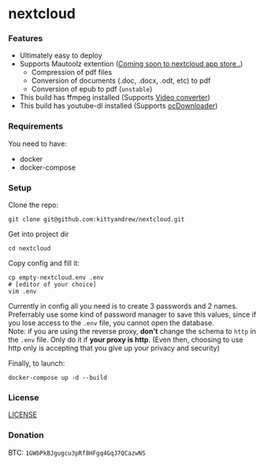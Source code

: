 # nextcloud
### Features
- Ultimately easy to deploy  
- Supports Mautoolz extention ([Coming soon to nextcloud app store..](./nextcloud-mautoolz))
    * Compression of pdf files
    * Conversion of documents (.doc, .docx, .odt, etc) to pdf
    * Conversion of epub to pdf (`unstable`)
- This build has ffmpeg installed (Supports [Video converter](https://apps.nextcloud.com/apps/video_converter))
- This build has youtube-dl installed (Supports [ocDownloader](https://apps.nextcloud.com/apps/ocdownloader))
  
### Requirements
You need to have:
  - docker
  - docker-compose

### Setup
Clone the repo:  
```shell
git clone git@github.com:kittyandrew/nextcloud.git
```
  
Get into project dir
```shell
cd nextcloud
```
  
Copy config and fill it:  
```shell
cp empty-nextcloud.env .env
# [editor of your choice]
vim .env
```
Currently in config all you need is to create 3 passwords and 2 names. Preferrably use some kind of password manager to save this values, since if you lose access to the `.env` file, you cannot open the database.  
Note: if you are using the reverse proxy, **don't** change the schema to `http` in the `.env` file. Only do it if **your proxy is http**. (Even then, choosing to use http only is accepting that you give up your privacy and security)  
  
Finally, to launch:
```shell
docker-compose up -d --build
```
  
### License
[LICENSE](./LICENSE)  

### Donation
BTC: `1GWbPkBJgugcu3pRf8HFgq4GqJ7QCazwNS`
